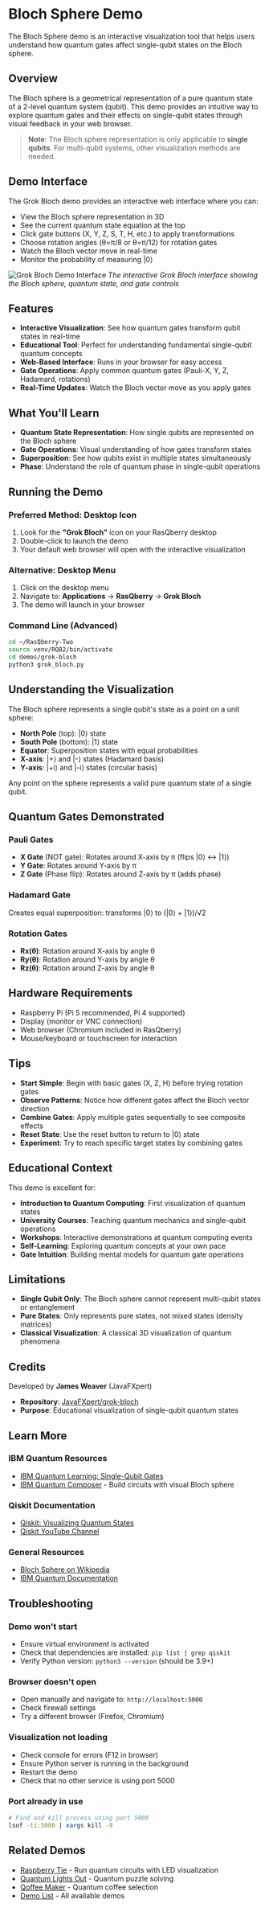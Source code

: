 # Bloch Sphere Demo

The Bloch Sphere demo is an interactive visualization tool that helps users understand how quantum gates affect single-qubit states on the Bloch sphere.

## Overview

The Bloch sphere is a geometrical representation of a pure quantum state of a 2-level quantum system (qubit). This demo provides an intuitive way to explore quantum gates and their effects on single-qubit states through visual feedback in your web browser.

> **Note**: The Bloch sphere representation is only applicable to **single qubits**. For multi-qubit systems, other visualization methods are needed.

## Demo Interface

The Grok Bloch demo provides an interactive web interface where you can:
- View the Bloch sphere representation in 3D
- See the current quantum state equation at the top
- Click gate buttons (X, Y, Z, S, T, H, etc.) to apply transformations
- Choose rotation angles (θ=π/8 or θ=π/12) for rotation gates
- Watch the Bloch vector move in real-time
- Monitor the probability of measuring |0⟩

![Grok Bloch Demo Interface](/demo-screenshots/grok-bloch-interface.png)
*The interactive Grok Bloch interface showing the Bloch sphere, quantum state, and gate controls*

## Features

- **Interactive Visualization**: See how quantum gates transform qubit states in real-time
- **Educational Tool**: Perfect for understanding fundamental single-qubit quantum concepts
- **Web-Based Interface**: Runs in your browser for easy access
- **Gate Operations**: Apply common quantum gates (Pauli-X, Y, Z, Hadamard, rotations)
- **Real-Time Updates**: Watch the Bloch vector move as you apply gates

## What You'll Learn

- **Quantum State Representation**: How single qubits are represented on the Bloch sphere
- **Gate Operations**: Visual understanding of how gates transform states
- **Superposition**: See how qubits exist in multiple states simultaneously
- **Phase**: Understand the role of quantum phase in single-qubit operations

## Running the Demo

### Preferred Method: Desktop Icon

1. Look for the **"Grok Bloch"** icon on your RasQberry desktop
2. Double-click to launch the demo
3. Your default web browser will open with the interactive visualization

### Alternative: Desktop Menu

1. Click on the desktop menu
2. Navigate to: **Applications** → **RasQberry** → **Grok Bloch**
3. The demo will launch in your browser

### Command Line (Advanced)

```bash
cd ~/RasQberry-Two
source venv/RQB2/bin/activate
cd demos/grok-bloch
python3 grok_bloch.py
```

## Understanding the Visualization

The Bloch sphere represents a single qubit's state as a point on a unit sphere:

- **North Pole** (top): |0⟩ state
- **South Pole** (bottom): |1⟩ state
- **Equator**: Superposition states with equal probabilities
- **X-axis**: |+⟩ and |-⟩ states (Hadamard basis)
- **Y-axis**: |+i⟩ and |-i⟩ states (circular basis)

Any point on the sphere represents a valid pure quantum state of a single qubit.

## Quantum Gates Demonstrated

### Pauli Gates
- **X Gate** (NOT gate): Rotates around X-axis by π (flips |0⟩ ↔ |1⟩)
- **Y Gate**: Rotates around Y-axis by π
- **Z Gate** (Phase flip): Rotates around Z-axis by π (adds phase)

### Hadamard Gate
Creates equal superposition: transforms |0⟩ to (|0⟩ + |1⟩)/√2

### Rotation Gates
- **Rx(θ)**: Rotation around X-axis by angle θ
- **Ry(θ)**: Rotation around Y-axis by angle θ
- **Rz(θ)**: Rotation around Z-axis by angle θ

## Hardware Requirements

- Raspberry Pi (Pi 5 recommended, Pi 4 supported)
- Display (monitor or VNC connection)
- Web browser (Chromium included in RasQberry)
- Mouse/keyboard or touchscreen for interaction

## Tips

- **Start Simple**: Begin with basic gates (X, Z, H) before trying rotation gates
- **Observe Patterns**: Notice how different gates affect the Bloch vector direction
- **Combine Gates**: Apply multiple gates sequentially to see composite effects
- **Reset State**: Use the reset button to return to |0⟩ state
- **Experiment**: Try to reach specific target states by combining gates

## Educational Context

This demo is excellent for:

- **Introduction to Quantum Computing**: First visualization of quantum states
- **University Courses**: Teaching quantum mechanics and single-qubit operations
- **Workshops**: Interactive demonstrations at quantum computing events
- **Self-Learning**: Exploring quantum concepts at your own pace
- **Gate Intuition**: Building mental models for quantum gate operations

## Limitations

- **Single Qubit Only**: The Bloch sphere cannot represent multi-qubit states or entanglement
- **Pure States**: Only represents pure states, not mixed states (density matrices)
- **Classical Visualization**: A classical 3D visualization of quantum phenomena

## Credits

Developed by **James Weaver** (JavaFXpert)

- **Repository**: [JavaFXpert/grok-bloch](https://github.com/JavaFXpert/grok-bloch)
- **Purpose**: Educational visualization of single-qubit quantum states

## Learn More

### IBM Quantum Resources
- [IBM Quantum Learning: Single-Qubit Gates](https://learning.quantum.ibm.com/course/basics-of-quantum-information/single-systems)
- [IBM Quantum Composer](https://quantum.ibm.com/composer) - Build circuits with visual Bloch sphere

### Qiskit Documentation
- [Qiskit: Visualizing Quantum States](https://docs.qiskit.org/stable/visualization.html#bloch-sphere)
- [Qiskit YouTube Channel](https://www.youtube.com/@qiskit)

### General Resources
- [Bloch Sphere on Wikipedia](https://en.wikipedia.org/wiki/Bloch_sphere)
- [IBM Quantum Documentation](https://docs.quantum.ibm.com/)

## Troubleshooting

### Demo won't start
- Ensure virtual environment is activated
- Check that dependencies are installed: `pip list | grep qiskit`
- Verify Python version: `python3 --version` (should be 3.9+)

### Browser doesn't open
- Open manually and navigate to: `http://localhost:5000`
- Check firewall settings
- Try a different browser (Firefox, Chromium)

### Visualization not loading
- Check console for errors (F12 in browser)
- Ensure Python server is running in the background
- Restart the demo
- Check that no other service is using port 5000

### Port already in use
```bash
# Find and kill process using port 5000
lsof -ti:5000 | xargs kill -9
```

## Related Demos

- [Raspberry Tie](raspberry-tie.md) - Run quantum circuits with LED visualization
- [Quantum Lights Out](quantum-lights-out.md) - Quantum puzzle solving
- [Qoffee Maker](qoffee-maker.md) - Quantum coffee selection
- [Demo List](01-demo-list.md) - All available demos
